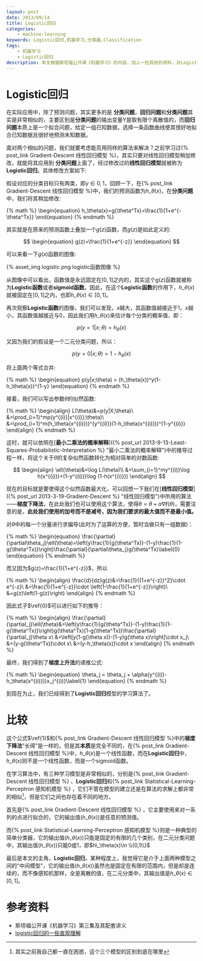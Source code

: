 ```yaml
---
layout: post
date: 2013/09/14
title: Logistic回归
categories: 
    - machine-learning
keywords: Logistic回归,机器学习,分类器,Classification
tags: 
    - 机器学习
    - Logistic回归
description: 本文根据斯坦福公开课《机器学习》的内容，加上一些其他的资料，对Logistic回归进行了总结和归纳。
---
```


# Logistic回归

在实际应用中，除了预测问题，其实更多的是 **分类问题**，**回归问题**和**分类问题**其实是非常相似的，主要区别是**分类问题**的输出变量Y是取有限个离散值的，而**回归问题**本质上是一个拟合问题，给定一组已知数据，选择一条函数曲线使其很好地拟合已知数据且很好地预测未知数据。

面对两个相似的问题，我们就要考虑能否用同样的算法来解决？之前学习过{% post_link Gradient-Descent 线性回归模型 %}，其实只要对线性回归模型稍加修改，就能将其应用到 **分类问题**上面了，经过修改过的**线性回归模型**就被称为**Logistic回归**。具体修改方案如下:

假设对应的分类目标只有两类，即$y\in {0,1}$，回顾一下，在{% post_link Gradient-Descent 线性回归模型 %}中，我们的预测函数为$h\_\theta(x)$，在**分类问题**中，我们将其稍加修改:

{% math %}
\begin{equation}
h_\theta(x)=g(\theta^Tx)=\frac{1}{1+e^{-\theta^Tx}}
\end{equation}
{% endmath %}

其实就是在原来的预测函数上叠加一个$g(z)$函数，而$g(z)$是如此定义的:

$$
\begin{equation}
g(z)=\frac{1}{1+e^{-z}}
\end{equation}
$$

可以来看一下$g(x)$函数的图像:

{% asset_img logistic.png logistic函数图像 %}

从图像中可以看出，函数值是永远固定在$[0,1]$之内的，其实这个$g(z)$函数就被称为**Logistic函数**或者**sigmoid函数**。因此，在这个**Logistic函数**的作用下，$h\_\theta(x)$就被固定在$[0,1]$之内，也即$h\_\theta(x)\in [0,1]$。

再次观察**Logistic函数**的图像，我们可以发现，$x$越大，其函数值越接近于$1$，$x$越小，其函数值越接近与$0$，因此我们用$h\_\theta(x)$来估计每个分类的概率值，即：

$$
\begin{equation}
p(y=1|x;\theta)=h_\theta(x)
\end{equation}
$$

又因为我们的假设是一个二元分类问题，所以：

$$
\begin{equation}
p(y=0|x;\theta)=1 - h_\theta(x)
\end{equation}
$$

将上面两个等式合并:

{% math %}
\begin{equation}
p(y|x;\theta) = (h_\theta(x))^y(1-h_\theta(x))^{1-y}
\end{equation}
{% endmath %}

接着，我们可以写出参数$\theta$的似然函数:

{% math %}
\begin{align}
L(\theta)&=p(y|X;\theta)\\
&=\prod_{i=1}^mp(y^{(i)}|x^{(i)};\theta)\\
&=\prod_{i=1}^m(h_\theta(x^{(i)}))^{y^{(i)}}(1-h_\theta(x^{(i)}))^{1-y^{(i)}}
\end{align}
{% endmath %}

这时，就可以依照在[**最小二乘法的概率解释**]({% post_url 2013-9-13-Least-Squares-Probabilistic-Interpretation %} "最小二乘法的概率解释")中的推导过程一样，将这个关于$\theta$的复杂似然函数转化为相对简单的对数函数:

$$
\begin{align}
\ell(\theta)&=\log L(\theta)\\
&=\sum_{i=1}^my^{(i)}\log h(x^{(i)})+(1-y^{(i)})\log (1-h(x^{(i)}))
\end{align}
$$

现在的目标就是要使得这个似然函数最大化，可以回想一下我们在[**线性回归模型**]({% post_url 2013-3-19-Gradient-Descent %} "线性回归模型")中所用的算法——**梯度下降法**，在此处我们也可以使用这个算法，使得$\theta = \theta+\alpha\nabla\ell(\theta)$，需要注意的是，**此处我们使用的加号而不是减号，因为我们要求的最大值而不是最小值。**

对$\theta$中的每一个分量进行求偏导(此时为了运算的方便，暂时当做只有一组数据)：

{% math %}
\begin{equation}
\frac{\partial}{\partial\theta_j}\ell(\theta)=\left(y\frac{1}{g(\theta^Tx)}-(1-y)\frac{1}{1-g(\theta^Tx)}\right)\frac{\partial}{\partial\theta_j}g(\theta^Tx)\label{0}
\end{equation}
{% endmath %}

而又因为$g(z)=\frac{1}{1+e^{-z}}$，所以

{% math %}
\begin{align}
\frac{d}{dz}g(z)&=\frac{1}{(1+e^{-z})^2}\cdot e^{-z}\\
&=\frac{1}{1+e^{-z}}\cdot \left(1-\frac{1}{1+e^{-z}}\right)\\
&=g(z)\left(1-g(z)\right)
\end{align}
{% endmath %}

因此式子$\ref{0}$可以进行如下的推导：

{% math %}
\begin{align}
\frac{\partial}{\partial_j}\ell(\theta)&=\left(y\frac{1}{g(\theta^Tx)}-(1-y)\frac{1}{1-g(\theta^Tx)}\right)g(\theta^Tx)(1-g(\theta^Tx))\frac{\partial}{\partial_j}\theta x\\
&=\left[y(1-g(\theta x))-(1-y)g(\theta x)\right]\cdot x_j\\
&=(y-g(\theta^Tx))\cdot x\\
&=(y-h_\theta(x))\cdot x
\end{align}
{% endmath %}

最终，我们得到了**梯度上升法**的递推公式:


{% math %}
\begin{equation}
\theta_j = \theta_j + \alpha(y^{(i)}-h_\theta(x^{(i)}))x_j^{(i)}\label{1}
\end{equation}
{% endmath %}

到现在为止，我们已经得到了**Logistic回归**模型的学习算法了。

# 比较

这个公式$\ref{1}$和{% post_link Gradient-Descent 线性回归模型 %}中的**梯度下降法**"长得"是一样的，但是其**本质**是完全不同的，在{% post_link Gradient-Descent 线性回归模型 %}中，$h\_\theta(x)$是一个线性函数，而在**Logistic回归**中，$h\_\theta(x)$则不是一个线性函数，而是一个sigmoid函数。

在学习算法中，有三种学习模型是非常相似的，分别是{% post_link Gradient-Descent 线性回归模型 %} 、**Logistic回归**和{% post_link Statistical-Learning-Perceptron 感知机模型 %} ，它们不管在模型的建立还是在算法的求解上都非常的相似[^1]，但是它们之间也存在着不同的地方。

首先是{% post_link Gradient-Descent 线性回归模型 %} ，它主要使用来对一系列的点进行拟合的，它的输出值($h\_\theta(x)$)是任意的预测值。

而{% post_link Statistical-Learning-Perceptron  感知机模型 %}则是一种典型的简单分类器，它的输出值($h\_\theta(x)$)只能是固定的有限的几个类别，在二元分类问题中，其输出值($h\_\theta(x)$)只能0或1，即$h\_\theta(x)\in \\{0,1\\}$

最后是本文的主角，**Logistic回归**，某种程度上，我觉得它是介于上面两种模型之间的"中间模型"，它的输出值($h\_\theta(x)$)虽然也是固定在有限的范围内，但是却是连续的，而不像感知机那样，全是离散的值，在二元分类中，其输出值是$h\_\theta(x)\in [0,1]$。

[^1]: 其实之前我自己都一直在困惑，这个三个模型的区别到底在哪里


# 参考资料

- 斯坦福公开课《机器学习》第三集及其配套讲义
- [logistic回归的一些直观理解](http://chen.yi.bo.blog.163.com/blog/static/150621109201010301321654/)

